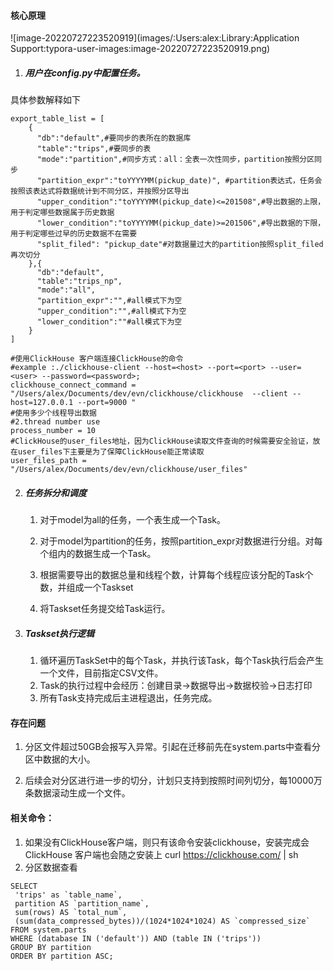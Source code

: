 #### 核心原理

![image-20220727223520919](images/:Users:alex:Library:Application Support:typora-user-images:image-20220727223520919.png)

1. ##### 用户在config.py中配置任务。

具体参数解释如下

```
export_table_list = [
    {
      "db":"default",#要同步的表所在的数据库
      "table":"trips",#要同步的表
      "mode":"partition",#同步方式：all：全表一次性同步，partition按照分区同步
      "partition_expr":"toYYYYMM(pickup_date)", #partition表达式，任务会按照该表达式将数据统计到不同分区，并按照分区导出
      "upper_condition":"toYYYYMM(pickup_date)<=201508",#导出数据的上限，用于判定哪些数据属于历史数据
      "lower_condition":"toYYYYMM(pickup_date)>=201506",#导出数据的下限，用于判定哪些过早的历史数据不在需要
      "split_filed": "pickup_date"#对数据量过大的partition按照split_filed再次切分
    },{
      "db":"default",
      "table":"trips_np",
      "mode":"all",
      "partition_expr":"",#all模式下为空
      "upper_condition":"",#all模式下为空
      "lower_condition":""#all模式下为空
    }
]

#使用ClickHouse 客户端连接ClickHouse的命令
#example :./clickhouse-client --host=<host> --port=<port> --user=<user> --password=<password>;
clickhouse_connect_command = "/Users/alex/Documents/dev/evn/clickhouse/clickhouse  --client --host=127.0.0.1 --port=9000 "
#使用多少个线程导出数据
#2.thread number use
process_number = 10
#ClickHouse的user_files地址，因为ClickHouse读取文件查询的时候需要安全验证，放在user_files下主要是为了保障ClickHouse能正常读取
user_files_path = "/Users/alex/Documents/dev/evn/clickhouse/user_files"
```

2. ##### 任务拆分和调度

   1. 对于model为all的任务，一个表生成一个Task。

   2. 对于model为partition的任务，按照partition_expr对数据进行分组。对每个组内的数据生成一个Task。
   3. 根据需要导出的数据总量和线程个数，计算每个线程应该分配的Task个数，并组成一个Taskset
   4. 将Taskset任务提交给Task运行。

3. ##### Taskset执行逻辑

   1. 循环遍历TaskSet中的每个Task，并执行该Task，每个Task执行后会产生一个文件，目前指定CSV文件。
   2. Task的执行过程中会经历：创建目录->数据导出->数据校验->日志打印
   3. 所有Task支持完成后主进程退出，任务完成。

   

#### 存在问题

1. 分区文件超过50GB会报写入异常。引起在迁移前先在system.parts中查看分区中数据的大小。

2. 后续会对分区进行进一步的切分，计划只支持到按照时间列切分，每10000万条数据滚动生成一个文件。

   

#### 相关命令：

1. 如果没有ClickHouse客户端，则只有该命令安装clickhouse，安装完成会ClickHouse 客户端也会随之安装上 
  curl https://clickhouse.com/ | sh
2. 分区数据查看

  ```
  SELECT 
   'trips' as `table_name`,
   partition AS `partition_name`,
   sum(rows) AS `total_num`,
   (sum(data_compressed_bytes))/(1024*1024*1024) AS `compressed_size`
  FROM system.parts
  WHERE (database IN ('default')) AND (table IN ('trips'))
  GROUP BY partition 
  ORDER BY partition ASC;
  ```

  

